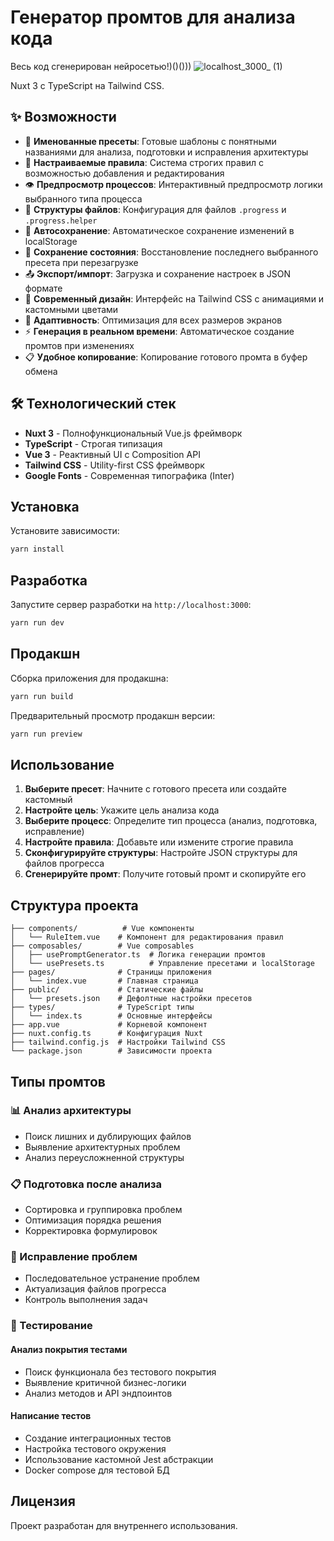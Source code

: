 # Генератор промтов для анализа кода
Весь код сгенерирован нейросетью!)()()))
![localhost_3000_ (1)](https://github.com/user-attachments/assets/5d9b3b57-7d49-4711-9646-cdeded1b57ff)

Nuxt 3 с TypeScript на Tailwind CSS.

## ✨ Возможности

- 🎯 **Именованные пресеты**: Готовые шаблоны с понятными названиями для анализа, подготовки и исправления архитектуры
- 📝 **Настраиваемые правила**: Система строгих правил с возможностью добавления и редактирования
- 👁️ **Предпросмотр процессов**: Интерактивный предпросмотр логики выбранного типа процесса
- 🔧 **Структуры файлов**: Конфигурация для файлов `.progress` и `.progress.helper`
- 🔄 **Автосохранение**: Автоматическое сохранение изменений в localStorage
- 💾 **Сохранение состояния**: Восстановление последнего выбранного пресета при перезагрузке
- 📤 **Экспорт/импорт**: Загрузка и сохранение настроек в JSON формате
- 🎨 **Современный дизайн**: Интерфейс на Tailwind CSS с анимациями и кастомными цветами
- 📱 **Адаптивность**: Оптимизация для всех размеров экранов
- ⚡ **Генерация в реальном времени**: Автоматическое создание промтов при изменениях
- 📋 **Удобное копирование**: Копирование готового промта в буфер обмена

## 🛠 Технологический стек

- **Nuxt 3** - Полнофункциональный Vue.js фреймворк
- **TypeScript** - Строгая типизация
- **Vue 3** - Реактивный UI с Composition API
- **Tailwind CSS** - Utility-first CSS фреймворк
- **Google Fonts** - Современная типографика (Inter)

## Установка

Установите зависимости:

```bash
yarn install
```

## Разработка

Запустите сервер разработки на `http://localhost:3000`:

```bash
yarn run dev
```

## Продакшн

Сборка приложения для продакшна:

```bash
yarn run build
```

Предварительный просмотр продакшн версии:

```bash
yarn run preview
```

## Использование

1. **Выберите пресет**: Начните с готового пресета или создайте кастомный
2. **Настройте цель**: Укажите цель анализа кода
3. **Выберите процесс**: Определите тип процесса (анализ, подготовка, исправление)
4. **Настройте правила**: Добавьте или измените строгие правила
5. **Сконфигурируйте структуры**: Настройте JSON структуры для файлов прогресса
6. **Сгенерируйте промт**: Получите готовый промт и скопируйте его

## Структура проекта

```
├── components/          # Vue компоненты
│   └── RuleItem.vue    # Компонент для редактирования правил
├── composables/        # Vue composables
│   ├── usePromptGenerator.ts  # Логика генерации промтов
│   └── usePresets.ts          # Управление пресетами и localStorage
├── pages/              # Страницы приложения
│   └── index.vue       # Главная страница
├── public/             # Статические файлы
│   └── presets.json    # Дефолтные настройки пресетов
├── types/              # TypeScript типы
│   └── index.ts        # Основные интерфейсы
├── app.vue             # Корневой компонент
├── nuxt.config.ts      # Конфигурация Nuxt
├── tailwind.config.js  # Настройки Tailwind CSS
└── package.json        # Зависимости проекта
```

## Типы промтов

### 📊 Анализ архитектуры
- Поиск лишних и дублирующих файлов
- Выявление архитектурных проблем
- Анализ переусложненной структуры

### 📋 Подготовка после анализа
- Сортировка и группировка проблем
- Оптимизация порядка решения
- Корректировка формулировок

### 🔧 Исправление проблем
- Последовательное устранение проблем
- Актуализация файлов прогресса
- Контроль выполнения задач

### 🧪 Тестирование

#### Анализ покрытия тестами
- Поиск функционала без тестового покрытия
- Выявление критичной бизнес-логики
- Анализ методов и API эндпоинтов

#### Написание тестов
- Создание интеграционных тестов
- Настройка тестового окружения
- Использование кастомной Jest абстракции
- Docker compose для тестовой БД

## Лицензия

Проект разработан для внутреннего использования.

